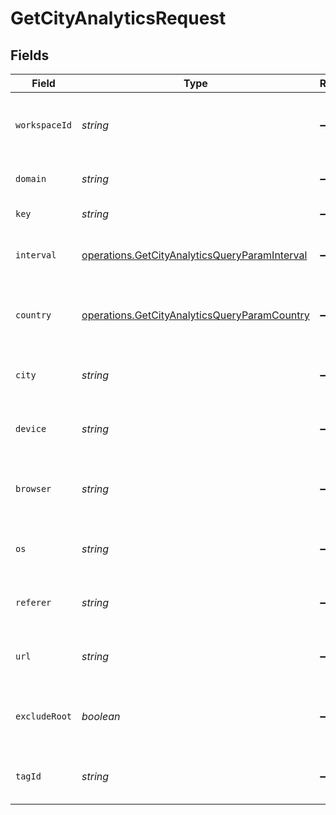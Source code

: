 # GetCityAnalyticsRequest


## Fields

| Field                                                                                                          | Type                                                                                                           | Required                                                                                                       | Description                                                                                                    |
| -------------------------------------------------------------------------------------------------------------- | -------------------------------------------------------------------------------------------------------------- | -------------------------------------------------------------------------------------------------------------- | -------------------------------------------------------------------------------------------------------------- |
| `workspaceId`                                                                                                  | *string*                                                                                                       | :heavy_minus_sign:                                                                                             | The ID of the workspace the link belongs to.                                                                   |
| `domain`                                                                                                       | *string*                                                                                                       | :heavy_minus_sign:                                                                                             | The domain of the short link.                                                                                  |
| `key`                                                                                                          | *string*                                                                                                       | :heavy_minus_sign:                                                                                             | The short link slug.                                                                                           |
| `interval`                                                                                                     | [operations.GetCityAnalyticsQueryParamInterval](../../models/operations/getcityanalyticsqueryparaminterval.md) | :heavy_minus_sign:                                                                                             | The interval to retrieve analytics for.                                                                        |
| `country`                                                                                                      | [operations.GetCityAnalyticsQueryParamCountry](../../models/operations/getcityanalyticsqueryparamcountry.md)   | :heavy_minus_sign:                                                                                             | The country to retrieve analytics for.                                                                         |
| `city`                                                                                                         | *string*                                                                                                       | :heavy_minus_sign:                                                                                             | The city to retrieve analytics for.                                                                            |
| `device`                                                                                                       | *string*                                                                                                       | :heavy_minus_sign:                                                                                             | The device to retrieve analytics for.                                                                          |
| `browser`                                                                                                      | *string*                                                                                                       | :heavy_minus_sign:                                                                                             | The browser to retrieve analytics for.                                                                         |
| `os`                                                                                                           | *string*                                                                                                       | :heavy_minus_sign:                                                                                             | The OS to retrieve analytics for.                                                                              |
| `referer`                                                                                                      | *string*                                                                                                       | :heavy_minus_sign:                                                                                             | The referer to retrieve analytics for.                                                                         |
| `url`                                                                                                          | *string*                                                                                                       | :heavy_minus_sign:                                                                                             | The URL to retrieve analytics for.                                                                             |
| `excludeRoot`                                                                                                  | *boolean*                                                                                                      | :heavy_minus_sign:                                                                                             | Whether to exclude the root link from the response.                                                            |
| `tagId`                                                                                                        | *string*                                                                                                       | :heavy_minus_sign:                                                                                             | The tag ID to retrieve analytics for.                                                                          |